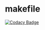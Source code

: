 # makefile

[![Codacy Badge](https://api.codacy.com/project/badge/Grade/94caee127c86406e8a4b9f80971bfc13)](https://app.codacy.com/gh/99002597/makefile?utm_source=github.com&utm_medium=referral&utm_content=99002597/makefile&utm_campaign=Badge_Grade)
